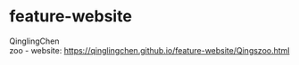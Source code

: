 # feature-website
QinglingChen <br>
zoo - website:
https://qinglingchen.github.io/feature-website/Qingszoo.html


